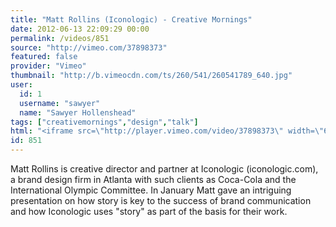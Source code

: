 ```yaml
---
title: "Matt Rollins (Iconologic) - Creative Mornings"
date: 2012-06-13 22:09:29 00:00
permalink: /videos/851
source: "http://vimeo.com/37898373"
featured: false
provider: "Vimeo"
thumbnail: "http://b.vimeocdn.com/ts/260/541/260541789_640.jpg"
user:
  id: 1
  username: "sawyer"
  name: "Sawyer Hollenshead"
tags: ["creativemornings","design","talk"]
html: "<iframe src=\"http://player.vimeo.com/video/37898373\" width=\"640\" height=\"360\" frameborder=\"0\" webkitAllowFullScreen mozallowfullscreen allowFullScreen></iframe>"
id: 851
---
```


Matt Rollins is creative director and partner at Iconologic (iconologic.com), a brand design firm in Atlanta with such clients as Coca-Cola and the International Olympic Committee. In January Matt gave an intriguing presentation on how story is key to the success of brand communication and how Iconologic uses "story" as part of the basis for their work.